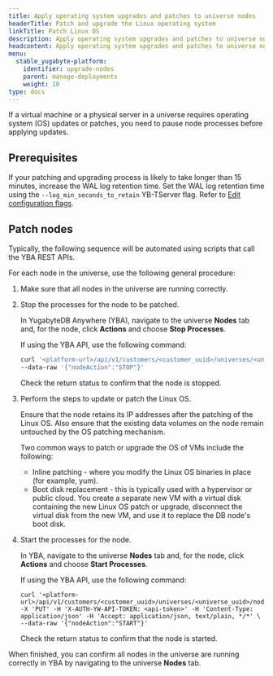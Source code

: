 ```yaml
---
title: Apply operating system upgrades and patches to universe nodes
headerTitle: Patch and upgrade the Linux operating system
linkTitle: Patch Linux OS
description: Apply operating system upgrades and patches to universe nodes.
headcontent: Apply operating system upgrades and patches to universe nodes
menu:
  stable_yugabyte-platform:
    identifier: upgrade-nodes
    parent: manage-deployments
    weight: 10
type: docs
---
```


If a virtual machine or a physical server in a universe requires operating system (OS) updates or patches, you need to pause node processes before applying updates.

## Prerequisites

If your patching and upgrading process is likely to take longer than 15 minutes, increase the WAL log retention time. Set the WAL log retention time using the `--log_min_seconds_to_retain` YB-TServer flag. Refer to [Edit configuration flags](../edit-config-flags/).

## Patch nodes

Typically, the following sequence will be automated using scripts that call the YBA REST APIs.

For each node in the universe, use the following general procedure:

1. Make sure that all nodes in the universe are running correctly.

1. Stop the processes for the node to be patched.

    In YugabyteDB Anywhere (YBA), navigate to the universe **Nodes** tab and, for the node, click **Actions** and choose **Stop Processes**.

    If using the YBA API, use the following command:

    ```sh
    curl '<platform-url>/api/v1/customers/<customer_uuid>/universes/<universe_uuid>/nodes/<node_name>' -X 'PUT' -H 'X-AUTH-YW-API-TOKEN: <api-token>' -H 'Content-Type: application/json' -H 'Accept: application/json, text/plain, */*' \
    --data-raw '{"nodeAction":"STOP"}'
    ```

    Check the return status to confirm that the node is stopped.

1. Perform the steps to update or patch the Linux OS.

    Ensure that the node retains its IP addresses after the patching of the Linux OS. Also ensure that the existing data volumes on the node remain untouched by the OS patching mechanism.

    Two common ways to patch or upgrade the OS of VMs include the following:

    - Inline patching - where you modify the Linux OS binaries in place (for example, yum).
    - Boot disk replacement - this is typically used with a hypervisor or public cloud. You create a separate new VM with a virtual disk containing the new Linux OS patch or upgrade, disconnect the virtual disk from the new VM, and use it to replace the DB node's boot disk.

1. Start the processes for the node.

    In YBA, navigate to the universe **Nodes** tab and, for the node, click **Actions** and choose **Start Processes**.

    If using the YBA API, use the following command:

    ```shell
    curl '<platform-url>/api/v1/customers/<customer_uuid>/universes/<universe_uuid>/nodes/<node_name>' -X 'PUT' -H 'X-AUTH-YW-API-TOKEN: <api-token>' -H 'Content-Type: application/json' -H 'Accept: application/json, text/plain, */*' \
    --data-raw '{"nodeAction":"START"}'
    ```

    Check the return status to confirm that the node is started.

When finished, you can confirm all nodes in the universe are running correctly in YBA by navigating to the universe **Nodes** tab.
